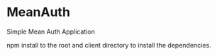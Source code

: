# MeanAuth
Simple Mean Auth Application

npm install to the root and client directory to install the dependencies.

